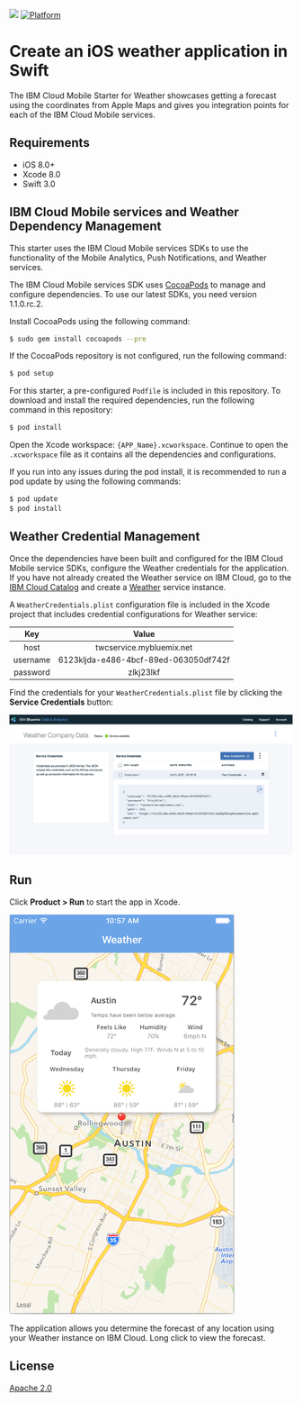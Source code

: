 [![](https://img.shields.io/badge/bluemix-powered-blue.svg)](https://bluemix.net)
[![Platform](https://img.shields.io/badge/platform-ios_swift-lightgrey.svg?style=flat)](https://developer.apple.com/swift/)

# Create an iOS weather application in Swift

The IBM Cloud Mobile Starter for Weather showcases getting a forecast using the coordinates from Apple Maps and gives you integration points for each of the IBM Cloud Mobile services.

## Requirements

* iOS 8.0+
* Xcode 8.0
* Swift 3.0

## IBM Cloud Mobile services and Weather Dependency Management

This starter uses the IBM Cloud Mobile services SDKs to use the functionality of the Mobile Analytics, Push Notifications, and Weather services.

The IBM Cloud Mobile services SDK uses [CocoaPods](https://cocoapods.org/) to manage and configure dependencies. To use our latest SDKs, you need version 1.1.0.rc.2.

Install CocoaPods using the following command:

```bash
$ sudo gem install cocoapods --pre
```

If the CocoaPods repository is not configured, run the following command:

```bash
$ pod setup
```

For this starter, a pre-configured `Podfile` is included in this repository. To download and install the required dependencies, run the following command in this repository:

```bash
$ pod install
```
Open the Xcode workspace: `{APP_Name}.xcworkspace`. Continue to open the `.xcworkspace` file as it contains all the dependencies and configurations.

If you run into any issues during the pod install, it is recommended to run a pod update by using the following commands:

```bash
$ pod update
$ pod install
```

## Weather Credential Management

Once the dependencies have been built and configured for the IBM Cloud Mobile service SDKs, configure the Weather credentials for the application. If you have not already created the Weather service on IBM Cloud, go to the [IBM Cloud Catalog](https://console.ng.bluemix.net/catalog/) and create a [Weather](https://console.ng.bluemix.net/catalog/services/weather-company-data/) service instance.

A `WeatherCredentials.plist` configuration file is included in the Xcode project that includes credential configurations for Weather service:

| Key              | Value           |
| :-------------:  |:-------------:|
| host          | twcservice.mybluemix.net |
| username      | 6123kljda-e486-4bcf-89ed-063050df742f |
| password      | zlkj23lkf |

Find the credentials for your `WeatherCredentials.plist` file by clicking the **Service Credentials** button:

![Service credentials](README_Images/service-credentials.png)

## Run

Click **Product > Run** to start the app in Xcode.

![Weather App Screenshot](README_Images/weather.png)

The application allows you determine the forecast of any location using your Weather instance on IBM Cloud. Long click to view the forecast.

## License

[Apache 2.0](LICENSE)
